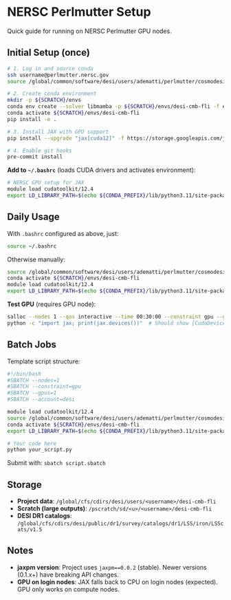 # NERSC Perlmutter Setup

Quick guide for running on NERSC Perlmutter GPU nodes.

## Initial Setup (once)

```bash
# 1. Log in and source conda
ssh username@perlmutter.nersc.gov
source /global/common/software/desi/users/adematti/perlmutter/cosmodesiconda/20250331-1.0.0/conda/etc/profile.d/conda.sh

# 2. Create conda environment
mkdir -p ${SCRATCH}/envs
conda env create --solver libmamba -p ${SCRATCH}/envs/desi-cmb-fli -f env/environment.yml
conda activate ${SCRATCH}/envs/desi-cmb-fli
pip install -e .

# 3. Install JAX with GPU support
pip install --upgrade "jax[cuda12]" -f https://storage.googleapis.com/jax-releases/jax_cuda_releases.html

# 4. Enable git hooks
pre-commit install
```

**Add to `~/.bashrc`** (loads CUDA drivers and activates environment):
```bash
# NERSC GPU setup for JAX
module load cudatoolkit/12.4
export LD_LIBRARY_PATH=$(echo ${CONDA_PREFIX}/lib/python3.11/site-packages/nvidia/*/lib | tr ' ' ':'):${LD_LIBRARY_PATH}
```

## Daily Usage

With `.bashrc` configured as above, just:
```bash
source ~/.bashrc
```

Otherwise manually:
```bash
source /global/common/software/desi/users/adematti/perlmutter/cosmodesiconda/20250331-1.0.0/conda/etc/profile.d/conda.sh
conda activate ${SCRATCH}/envs/desi-cmb-fli
module load cudatoolkit/12.4
export LD_LIBRARY_PATH=$(echo ${CONDA_PREFIX}/lib/python3.11/site-packages/nvidia/*/lib | tr ' ' ':'):${LD_LIBRARY_PATH}
```

**Test GPU** (requires GPU node):
```bash
salloc --nodes 1 --qos interactive --time 00:30:00 --constraint gpu --gpus 1 --account=desi
python -c "import jax; print(jax.devices())"  # Should show [CudaDevice(id=0)]
```

## Batch Jobs

Template script structure:
```bash
#!/bin/bash
#SBATCH --nodes=1
#SBATCH --constraint=gpu
#SBATCH --gpus=1
#SBATCH --account=desi

module load cudatoolkit/12.4
source /global/common/software/desi/users/adematti/perlmutter/cosmodesiconda/20250331-1.0.0/conda/etc/profile.d/conda.sh
conda activate ${SCRATCH}/envs/desi-cmb-fli
export LD_LIBRARY_PATH=$(echo ${CONDA_PREFIX}/lib/python3.11/site-packages/nvidia/*/lib | tr ' ' ':'):${LD_LIBRARY_PATH}

# Your code here
python your_script.py
```

Submit with: `sbatch script.sbatch`

## Storage

- **Project data**: `/global/cfs/cdirs/desi/users/<username>/desi-cmb-fli`
- **Scratch (large outputs)**: `/pscratch/sd/<u>/<username>/desi-cmb-fli`
- **DESI DR1 catalogs**: `/global/cfs/cdirs/desi/public/dr1/survey/catalogs/dr1/LSS/iron/LSScats/v1.5`

## Notes

- **jaxpm version**: Project uses `jaxpm==0.0.2` (stable). Newer versions (0.1.x+) have breaking API changes.
- **GPU on login nodes**: JAX falls back to CPU on login nodes (expected). GPU only works on compute nodes.
